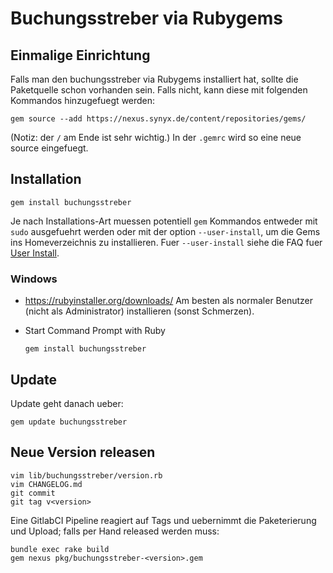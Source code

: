 # Buchungsstreber via Rubygems

## Einmalige Einrichtung

Falls man den buchungsstreber via Rubygems installiert hat, sollte die
Paketquelle schon vorhanden sein.
Falls nicht, kann diese mit folgenden Kommandos hinzugefuegt werden:

```shell script
gem source --add https://nexus.synyx.de/content/repositories/gems/
```

(Notiz: der `/` am Ende ist sehr wichtig.)
In der `.gemrc` wird so eine neue source eingefuegt.

## Installation

```shell script
gem install buchungsstreber
```

Je nach Installations-Art muessen potentiell `gem` Kommandos entweder mit
`sudo` ausgefuehrt werden oder mit der option `--user-install`, um die Gems
ins Homeverzeichnis zu installieren.
Fuer `--user-install` siehe die FAQ fuer [User Install][userinstall].

  [userinstall]: https://guides.rubygems.org/faqs/#user-install

### Windows

* https://rubyinstaller.org/downloads/
  Am besten als normaler Benutzer (nicht als Administrator) installieren (sonst Schmerzen).

* Start Command Prompt with Ruby
  ```shell script
  gem install buchungsstreber
  ```

## Update

Update geht danach ueber:

```shell script
gem update buchungsstreber
```

## Neue Version releasen

```shell script
vim lib/buchungsstreber/version.rb
vim CHANGELOG.md
git commit
git tag v<version>
```

Eine GitlabCI Pipeline reagiert auf Tags und uebernimmt die Paketerierung und
Upload; falls per Hand released werden muss:

```shell script
bundle exec rake build
gem nexus pkg/buchungsstreber-<version>.gem
```
